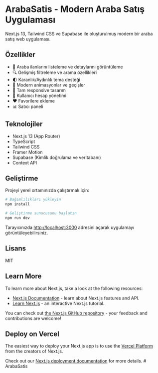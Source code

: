 # ArabaSatis - Modern Araba Satış Uygulaması

Next.js 13, Tailwind CSS ve Supabase ile oluşturulmuş modern bir araba satış web uygulaması.

## Özellikler

- 🚗 Araba ilanlarını listeleme ve detaylarını görüntüleme
- 🔍 Gelişmiş filtreleme ve arama özellikleri
- 🌓 Karanlık/Aydınlık tema desteği
- 💫 Modern animasyonlar ve geçişler
- 📱 Tam responsive tasarım
- 👤 Kullanıcı hesap yönetimi
- ❤️ Favorilere ekleme
- 📊 Satıcı paneli

## Teknolojiler

- Next.js 13 (App Router)
- TypeScript
- Tailwind CSS
- Framer Motion
- Supabase (Kimlik doğrulama ve veritabanı)
- Context API

## Geliştirme

Projeyi yerel ortamınızda çalıştırmak için:

```bash
# Bağımlılıkları yükleyin
npm install

# Geliştirme sunucusunu başlatın
npm run dev
```

Tarayıcınızda [http://localhost:3000](http://localhost:3000) adresini açarak uygulamayı görüntüleyebilirsiniz.

## Lisans

MIT

## Learn More

To learn more about Next.js, take a look at the following resources:

- [Next.js Documentation](https://nextjs.org/docs) - learn about Next.js features and API.
- [Learn Next.js](https://nextjs.org/learn) - an interactive Next.js tutorial.

You can check out [the Next.js GitHub repository](https://github.com/vercel/next.js) - your feedback and contributions are welcome!

## Deploy on Vercel

The easiest way to deploy your Next.js app is to use the [Vercel Platform](https://vercel.com/new?utm_medium=default-template&filter=next.js&utm_source=create-next-app&utm_campaign=create-next-app-readme) from the creators of Next.js.

Check out our [Next.js deployment documentation](https://nextjs.org/docs/app/building-your-application/deploying) for more details.
#   A r a b a S a t i s 
 
 